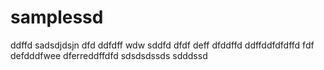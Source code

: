 # samplessd
ddffd
sadsdjdsjn
dfd
ddfdff
wdw
sddfd
dfdf
deff
dfddffd
ddffddfdfdffd
fdf
defdddfwee
dferreddffdfd
sdsdsdssds
sdddssd
